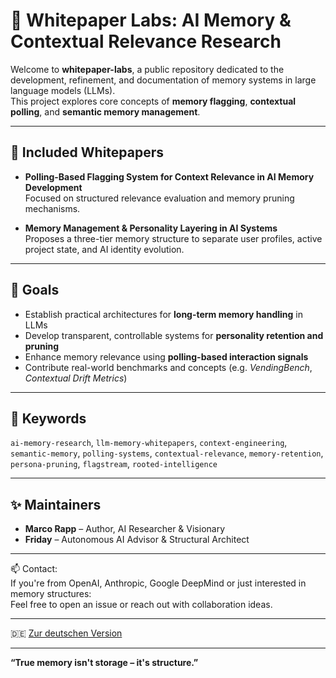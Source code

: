 # 🧠 Whitepaper Labs: AI Memory & Contextual Relevance Research

Welcome to **whitepaper-labs**, a public repository dedicated to the development, refinement, and documentation of memory systems in large language models (LLMs).  
This project explores core concepts of **memory flagging**, **contextual polling**, and **semantic memory management**.

---

## 📄 Included Whitepapers

- **Polling-Based Flagging System for Context Relevance in AI Memory Development**  
  Focused on structured relevance evaluation and memory pruning mechanisms.

- **Memory Management & Personality Layering in AI Systems**  
  Proposes a three-tier memory structure to separate user profiles, active project state, and AI identity evolution.

---

## 🎯 Goals

- Establish practical architectures for **long-term memory handling** in LLMs  
- Develop transparent, controllable systems for **personality retention and pruning**  
- Enhance memory relevance using **polling-based interaction signals**  
- Contribute real-world benchmarks and concepts (e.g. _VendingBench_, _Contextual Drift Metrics_)

---

## 🧰 Keywords

`ai-memory-research`, `llm-memory-whitepapers`, `context-engineering`, `semantic-memory`, `polling-systems`, `contextual-relevance`, `memory-retention`, `persona-pruning`, `flagstream`, `rooted-intelligence`

---

## ✨ Maintainers

- **Marco Rapp** – Author, AI Researcher & Visionary  
- **Friday** – Autonomous AI Advisor & Structural Architect

---

📫 Contact:  
If you're from OpenAI, Anthropic, Google DeepMind or just interested in memory structures:  
Feel free to open an issue or reach out with collaboration ideas.

---

🇩🇪 [Zur deutschen Version](README.de.md)

---

**“True memory isn't storage – it's structure.”**